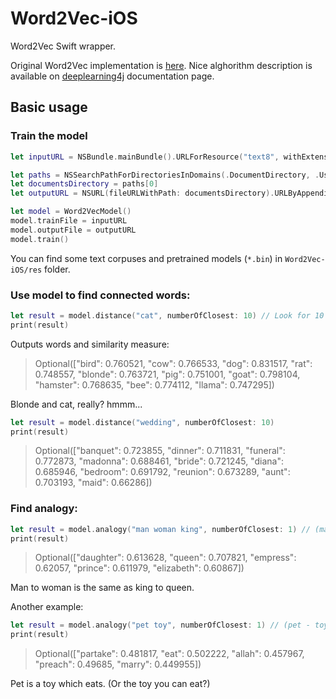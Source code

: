 # Word2Vec-iOS
Word2Vec Swift wrapper.

Original Word2Vec implementation is [here](https://code.google.com/p/word2vec/).
Nice alghorithm description is available on [deeplearning4j](http://deeplearning4j.org/word2vec.html) documentation page.

## Basic usage

### Train the model

```swift
let inputURL = NSBundle.mainBundle().URLForResource("text8", withExtension: nil)

let paths = NSSearchPathForDirectoriesInDomains(.DocumentDirectory, .UserDomainMask, true)
let documentsDirectory = paths[0]
let outputURL = NSURL(fileURLWithPath: documentsDirectory).URLByAppendingPathComponent("out.bin")

let model = Word2VecModel()
model.trainFile = inputURL
model.outputFile = outputURL
model.train()
```
You can find some text corpuses and pretrained models (``*.bin``) in ``Word2Vec-iOS/res`` folder.

### Use model to find connected words:
```swift
let result = model.distance("cat", numberOfClosest: 10) // Look for 10 words semantically similar to "cat".
print(result)
```
Outputs words and similarity measure:

> Optional(["bird": 0.760521, "cow": 0.766533, "dog": 0.831517, "rat": 0.748557, "blonde": 0.763721, "pig": 0.751001, "goat": 0.798104, "hamster": 0.768635, "bee": 0.774112, "llama": 0.747295])

Blonde and cat, really? hmmm...

```swift
let result = model.distance("wedding", numberOfClosest: 10)
print(result)
```
> Optional(["banquet": 0.723855, "dinner": 0.711831, "funeral": 0.772873, "madonna": 0.688461, "bride": 0.721245, "diana": 0.685946, "bedroom": 0.691792, "reunion": 0.673289, "aunt": 0.703193, "maid": 0.66286])

### Find analogy:

```swift
let result = model.analogy("man woman king", numberOfClosest: 1) // (man - woman) == (king - ???)
print(result)
```
> Optional(["daughter": 0.613628, "queen": 0.707821, "empress": 0.62057, "prince": 0.611979, "elizabeth": 0.60867])

Man to woman is the same as king to queen.

Another example:
```swift
let result = model.analogy("pet toy", numberOfClosest: 1) // (pet - toy) = (???)
print(result)
```
> Optional(["partake": 0.481817, "eat": 0.502222, "allah": 0.457967, "preach": 0.49685, "marry": 0.449955])

Pet is a toy which eats. (Or the toy you can eat?)

